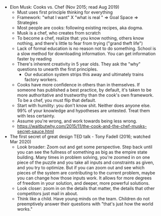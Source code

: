 * Elon Musk: Cooks vs. Chef (Nov 2015; read Aug 2019)
  * Must uses first principle thinking for everything
  * Framework: "what I want" X "what is real " => Goal Space => Strategies
  * Most people are cooks: following existing recipes, aka dogma.
  * Musk is a chef, who creates from scratch
  * To become a chef, realize that: you know nothing, others know nothing, and there's little to fear from
    trying ("grand theft life")
  * Lack of formal education is no reason not to do something. School is a slow method for downloading
    information. You can get information faster by reading
  * There's inherent creativity in 5 year olds. They ask the "why" questions to unearth the first principles.
    * Our education system strips this away and ultimately trains factory workers.
  * Cooks have more confidence in others than in themselves. If someone has published a best practice, by
    default, it's taken to be more authoritative and trustworthy than the cook's own framework. To be a chef,
    you must flip that default.
  * Start with humility: you don't know shit. Neither does anyone else. 99% of your knowledge and hypotheses
    are untested. Treat them with less certainty.
  * Assume you're wrong, and work towards being less wrong.
  * https://waitbutwhy.com/2015/11/the-cook-and-the-chef-musks-secret-sauce.html
* The first secret of great design TED talk - Tony Fadell (2016; watched Mar 2020)
  * Look broader: Zoom out and get some perspective. Step back until you can see the fullness of something as big as the
    empire state building. Many times in problem solving, you're zoomed in on one piece of the puzzle and you
    take all inputs and constraints as given, and you try to optimize. But if you can zoom out and see which
    pieces of the system are contributing to the current problem, maybe you can change how those inputs work.
    It allows for more degrees of freedom in your solution, and deeper, more powerful solutions.
  * Look closer: zoom in on the details that matter, the details that other competitors just mail in about.
  * Think like a child. Have young minds on the team. Children do not preemptively answer their questions with
    "that's just how the world works."

